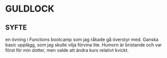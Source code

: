 # GULDLOCK

## SYFTE
en övning i Functions bootcamp som jag råkade gå överstyr med. Ganska basic upplägg, som jag skulle vilja förvina lite. Humorn är bristande och var först för min dotter, men valde att ändra kurs relativt kvickt.